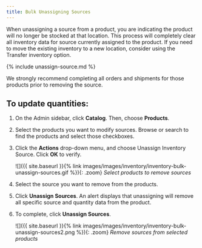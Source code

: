 ```yaml
---
title: Bulk Unassigning Sources
---
```



When unassigning a source from a product, you are indicating the product will no longer be stocked at that location. This process will completely clear all inventory data for source currently assigned to the product. If you need to move the existing inventory to a new location, consider using the Transfer inventory option.

{% include unassign-source.md %}

We strongly recommend completing all orders and shipments for those products prior to removing the source.

## To update quantities:

1. On the Admin sidebar, click **Catalog**. Then, choose **Products**.

1. Select the products you want to modify sources. Browse or search to find the products and select those checkboxes.

1. Click the **Actions** drop-down menu, and choose Unassign Inventory Source. Click **OK** to verify.

    ![]({{ site.baseurl }}{% link images/images/inventory/inventory-bulk-unassign-sources.gif %}){: .zoom}
    *Select products to remove sources*

1. Select the source you want to remove from the products.

1. Click **Unassign Sources**. An alert displays that unassigning will remove all specific source and quantity data from the product.

1. To complete, click **Unassign Sources**.

    ![]({{ site.baseurl }}{% link images/images/inventory/inventory-bulk-unassign-sources2.png %}){: .zoom}
    *Remove sources from selected products*

